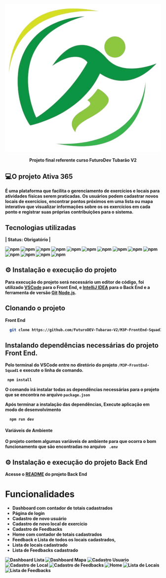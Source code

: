 <img src="public\logo.png" alt="Logo" />


<p align="center"> <strong> Projeto final referente curso FuturoDev Tubarão V2 </p>

## 💻O projeto **Ativa 365**

É uma plataforma que facilita o gerenciamento de exercícios e locais para atividades físicas serem praticadas. Os usuários
podem cadastrar novos locais de exercícios, encontrar pontos próximos em uma  lista ou mapa interativo que visualizar informações 
sobre os os exercícios em cada ponto e registrar suas próprias contribuições para o sistema.

## Tecnologias utilizadas 
|    Status: Obrigatório  |

![npm](https://img.shields.io/npm/v/react?color=black&label=React&logo=react)
![npm](https://img.shields.io/npm/v/react-leaflet?color=black&label=react-leaflet&logo=react)
![npm](https://img.shields.io/npm/v/react-hook-form?color=black&label=react-hook-form&logo=react)
![npm](https://img.shields.io/npm/v/react-router-dom?color=black&label=react-router-dom&logo=react)
![npm](https://img.shields.io/npm/v/typescript?color=black&label=Typescript&logo=typescript&logoColor=blue)
![npm](https://img.shields.io/npm/v/react-dom?color=black&label=react-dom&logo=insomnia&logoColor=purple)
![npm](https://img.shields.io/npm/v/@emotion/react?color=black&label=@emotion/react&logo=sqlite&logoColor=Blue)
![npm](https://img.shields.io/npm/v/@emotion/styled?color=black&label=@emotion/styled&logo=sqlite&logoColor=Blue)
![npm](https://img.shields.io/npm/v/@hookform/resolvers?color=black&label=@hookform/resolvers&logo=sqlite&logoColor=Blue)
![npm](https://img.shields.io/npm/v/@mui/icons-material?color=black&label=@mui/icons-material&logo=sqlite&logoColor=Blue)
![npm](https://img.shields.io/npm/v/json-server?color=black&label=json-server&logo=sqlite&logoColor=Blue)
![npm](https://img.shields.io/npm/v/lucide-react?color=black&label=lucide-react&logo=sqlite&logoColor=Blue)
![npm](https://img.shields.io/npm/v/styled-components?color=black&label=styled-components&logo=sqlite&logoColor=Blue)
![npm](https://img.shields.io/npm/v/zod?color=black&label=zod&logo=sqlite&logoColor=Blue)

## ⚙ Instalação e execução do projeto
 
Para execução do projeto será necessário um editor de código, 
foi utilizado [VSCode](https://code.visualstudio.com/) para o Front End,
e [IntelliJ IDEA](https://www.jetbrains.com/idea/download/?section=windows) para o Back End 
e a ferramenta de versão [Git](https://git-scm.com)
[Node.js](https://nodejs.org/en). 

### 

## Clonando o projeto

Front End
```bash
  git clone https://github.com/FuturoDEV-Tubarao-V2/M3P-FrontEnd-Squad1.git
```

### 

## Instalando dependências necessárias do projeto Front End.

Pelo terminal do VSCode entre no diretório do projeto `/M3P-FrontEnd-Squad1`
e execute o linha de comando.

```bash
 npm install
```
O comando irá  instalar todas as dependências 
necessárias para o projeto que se encontra no arquivo `package.json`

Após terminar a instalação das dependências, Execute aplicação em modo de desenvolvimento

```
  npm run dev
```

#### Variáveis de Ambiente

O projeto contem algumas variáveis de ambiente para que ocorra o bom funcionamento que são encontradas no arquivo ` .env`

## ⚙ Instalação e execução do projeto Back End

Acesse o [README](https://github.com/FuturoDEV-Tubarao-V2/M3P-BackEnd-Squad1/blob/develop/README.md) do projeto Back End


# Funcionalidades

- Dashboard com contador de totais cadastrados
- Página de login
- Cadastro de novo usuário
- Cadastro de novo local de exercício
- Cadastro de Feedbacks
- Home com contador de totais cadastrados
- Feedback e Lista de todos os locais cadastrados,
- Lista de locais cadastrado
- Lista de Feedbacks cadastrado

<img src="src\assets\readme\dashboardLista.png" alt="Dashboard Lista"/>
<img src="src\assets\readme\dashboardMapa.png" alt="Dashboard Mapa"/>
<img src="src\assets\readme\usuario.png" alt="Cadastro Usuario"/>
<img src="src\assets\readme\CadastroLocal.png" alt="Cadastro de Local"/>
<img src="src\assets\readme\CadastroFeed.png" alt="Cadastro de Feedbacks"/>
<img src="src\assets\readme\home.png" alt="Home"/>
<img src="src\assets\readme\locais.png" alt="Lista de Locais"/>
<img src="src\assets\readme\listaFeed.png" alt="Lista de Feedbacks"/>

